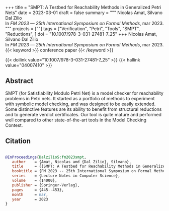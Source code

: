 +++
title = "SMPT: A Testbed for Reachability Methods in Generalized Petri Nets"
date = 2023-03-01
draft = false
summary = """
Nicolas Amat, Silvano Dal Zilio <br />
In _FM 2023_ — _25th International Symposium on Formal Methods_, mar 2023.
"""
projects = [""]
tags = ["Verification", "Petri", "Tools", "SMPT", "Reductions", ]
doi = "10.1007/978-3-031-27481-7_25"
+++
Nicolas Amat, Silvano Dal Zilio <br />
In _FM 2023_ — _25th International Symposium on Formal Methods_, mar 2023.
{{< keyword >}} conference paper {{< /keyword >}}


{{< doilink value="10.1007/978-3-031-27481-7_25" >}}
{{< hallink value="04007410" >}}

## Abstract
SMPT (for Satisfiability Modulo Petri Net) is a model checker for reachability problems in
        Petri nets. It started as a portfolio of methods to experiment with symbolic model checking,
        and was designed to be easily extended. Some distinctive features are its ability to benefit
        from structural reductions and to generate verdict certificates. Our tool is quite mature
        and performed well compared to other state-of-the-art tools in the Model Checking Contest.



## Citation

```bibtex

@InProceedings{DalzilioS:fm2023smpt,
   author    = {Amat, Nicolas and {Dal Zilio}, Silvano},
   title     = {{SMPT: A Testbed for Reachability Methods in Generalized Petri Nets}},
   booktitle = {FM 2023 -- 25th International Symposium on Formal Methods},
   series    = {Lecture Notes in Computer Science},
   volume    = {14000},
   publisher = {Springer-Verlag},
   pages     = {445--453},
   month     = mar, 
   year      = 2023
}

````
